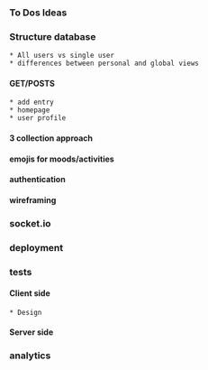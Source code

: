 ### To Dos Ideas

### Structure database
	* All users vs single user
	* differences between personal and global views
#### GET/POSTS
	* add entry
	* homepage
	* user profile

#### 3 collection approach
#### emojis for moods/activities

#### authentication 

#### wireframing

### socket.io
### deployment
### tests


#### Client side
	* Design
#### Server side

### analytics